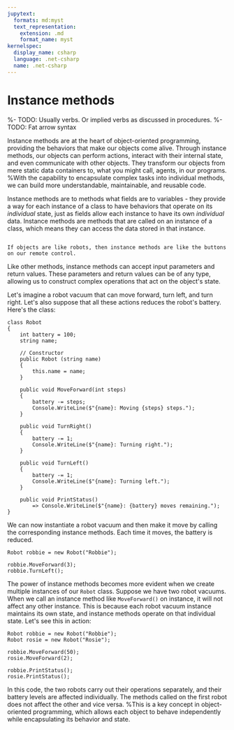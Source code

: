 ```yaml
---
jupytext:
  formats: md:myst
  text_representation:
    extension: .md
    format_name: myst
kernelspec:
  display_name: csharp
  language: .net-csharp
  name: .net-csharp
---
```


# Instance methods


%- TODO: Usually verbs. Or implied verbs as discussed in procedures.
%- TODO: Fat arrow syntax

Instance methods are at the heart of object-oriented programming, providing the behaviors that make our objects come alive. Through instance methods, our objects can perform actions, interact with their internal state, and even communicate with other objects. They transform our objects from mere static data containers to, what you might call, agents, in our programs.
%With the capability to encapsulate complex tasks into individual methods, we can build more understandable, maintainable, and reusable code.

Instance methods are to methods what fields are to variables - they provide a way for each instance of a class to have behaviors that operate on its *individual* state, just as fields allow each instance to have its own *individual* data.
Instance methods are methods that are called on an instance of a class, which means they can access the data stored in that instance.

```{figure} ../images/cover-instance-methods.jpg

If objects are like robots, then instance methods are like the buttons on our remote control.
```

Like other methods, instance methods can accept input parameters and return values. These parameters and return values can be of any type, allowing us to construct complex operations that act on the object's state.

Let's imagine a robot vacuum that can move forward, turn left, and turn right.
Let's also suppose that all these actions reduces the robot's battery.
Here's the class:

```{code-cell}
class Robot
{
    int battery = 100;
    string name;

    // Constructor
    public Robot (string name)
    {
        this.name = name;
    }

    public void MoveForward(int steps)
    {
        battery -= steps;
        Console.WriteLine($"{name}: Moving {steps} steps.");
    }

    public void TurnRight()
    {
        battery -= 1;
        Console.WriteLine($"{name}: Turning right.");
    }

    public void TurnLeft()
    {
        battery -= 1;
        Console.WriteLine($"{name}: Turning left.");
    }

    public void PrintStatus()
        => Console.WriteLine($"{name}: {battery} moves remaining.");
}
```

We can now instantiate a robot vacuum and then make it move by calling the corresponding instance methods. Each time it moves, the battery is reduced.

```{code-cell}
Robot robbie = new Robot("Robbie");

robbie.MoveForward(3);
robbie.TurnLeft();
```

The power of instance methods becomes more evident when we create multiple instances of our `Robot` class. Suppose we have two robot vacuums. When we call an instance method like `MoveForward()` on instance, it will not affect any other instance. This is because each robot vacuum instance maintains its own state, and instance methods operate on that individual state. Let's see this in action:

```{code-cell}
Robot robbie = new Robot("Robbie");
Robot rosie = new Robot("Rosie");

robbie.MoveForward(50);
rosie.MoveForward(2);

robbie.PrintStatus();
rosie.PrintStatus();
```

In this code, the two robots carry out their operations separately, and their battery levels are affected individually. The methods called on the first robot does not affect the other and vice versa.
%This is a key concept in object-oriented programming, which allows each object to behave independently while encapsulating its behavior and state.

